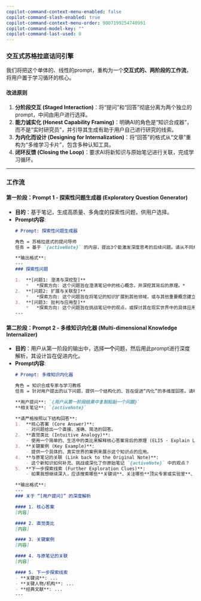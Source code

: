 ```yaml
---
copilot-command-context-menu-enabled: false
copilot-command-slash-enabled: true
copilot-command-context-menu-order: 9007199254740991
copilot-command-model-key: ""
copilot-command-last-used: 0
---
```

### 交互式苏格拉底诘问引擎

我们将把这个单体的、线性的prompt，重构为一个**交互式的、两阶段的工作流**，将用户置于学习循环的核心。

#### 改进原则

1.  **分阶段交互 (Staged Interaction)**：将“提问”和“回答”彻底分离为两个独立的prompt，中间由用户进行选择。
2.  **能力诚实化 (Honest Capability Framing)**：明确AI的角色是“知识合成器”，而不是“实时研究员”，并引导其生成有助于用户自己进行研究的线索。
3.  **为内化而设计 (Designing for Internalization)**：将“回答”的格式从“文章”重构为“多维学习卡片”，包含多种认知工具。
4.  **闭环反馈 (Closing the Loop)**：要求AI将新知识与原始笔记进行关联，完成学习循环。

---

### 工作流

#### **第一阶段：Prompt 1 - 探索性问题生成器 (Exploratory Question Generator)**

*   **目的**：基于笔记，生成高质量、多角度的探索性问题，供用户选择。
*   **Prompt内容**:
    ```markdown
    # Prompt: 探索性问题生成器

    角色 = 苏格拉底式的提问导师
    任务 = 基于 `{activeNote}` 的内容，提出3个能激发深度思考的后续问题。请从不同角度提问，并对每个问题稍作说明，解释其探索的方向。

    **输出格式**:
    ---
    ### 探索性问题

    1.  **[问题1: 澄清与深挖型]**
        *   *探索方向: 这个问题旨在澄清笔记中的核心概念，并深挖其背后的原理。*
    2.  **[问题2: 扩展与关联型]**
        *   *探索方向: 这个问题旨在将笔记的知识扩展到其他领域，或与其他重要概念建立联系。*
    3.  **[问题3: 批判与应用型]**
        *   *探索方向: 这个问题旨在挑战笔记中的观点，或探讨其在现实世界中的具体应用和局限性。*
    ---
    ```

#### **第二阶段：Prompt 2 - 多维知识内化器 (Multi-dimensional Knowledge Internalizer)**

*   **目的**：用户从第一阶段的输出中，选择**一个**问题，然后用此prompt进行深度解析，其设计旨在促进内化。
*   **Prompt内容**:
    ```markdown
    # Prompt: 多维知识内化器

    角色 = 知识合成专家与学习教练
    任务 = 针对用户提出的以下问题，提供一个结构化的、旨在促进“内化”的多维度回答。请明确，你的知识主要来源于你的训练数据（截至2023年），而不是实时网络搜索。

    **用户提问**: `{用户从第一阶段结果中复制粘贴一个问题}`
    **相关笔记**: `{activeNote}`

    **请严格按照以下结构回答**:
    1.  **核心答案 (Core Answer)**:
        - 对问题给出一个直接、准确、简洁的回答。
    2.  **直觉类比 (Intuitive Analogy)**:
        - 使用一个简单的、生活中的类比来解释核心答案背后的原理 (ELI5 - Explain Like I'm 5)。
    3.  **关键案例 (Key Example)**:
        - 提供一个具体的、真实世界的案例来展示这个知识点的应用。
    4.  **与原笔记的关联 (Link back to the Original Note)**:
        - 这个新知识如何补充、挑战或深化了你原始笔记 `{activeNote}` 中的观点？
    5.  **下一步探索线索 (Further Exploration Clues)**:
        - 如果我想继续深入，应该搜索哪些**关键词**、关注哪些**顶尖专家或实验室**、或者阅读哪篇**经典的综述文章**？

    **输出格式**:
    ---
    ### 关于 “[用户提问]” 的深度解析

    #### 1. 核心答案
    [内容]

    #### 2. 直觉类比
    [内容]

    #### 3. 关键案例
    [内容]

    #### 4. 与原笔记的关联
    [内容]

    #### 5. 下一步探索线索
    - **关键词**: ...
    - **关键人物/机构**: ...
    - **经典文献**: ...
    ---
    ```

